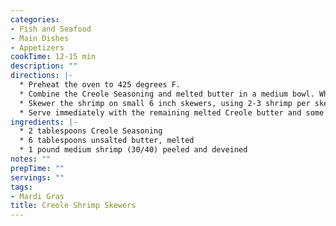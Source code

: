 ```yaml
---
categories:
- Fish and Seafood
- Main Dishes
- Appetizers
cookTime: 12-15 min
description: ""
directions: |-
  * Preheat the oven to 425 degrees F.
  * Combine the Creole Seasoning and melted butter in a medium bowl. Whisk to combine. Place 3 tablespoons of this mixture in a shallow dish and reserve the remaining mixture for later.
  * Skewer the shrimp on small 6 inch skewers, using 2-3 shrimp per skewer. Lay the skewers in the butter mixture in the shallow dish and coat both sides with the seasoning. Place the skewers on a parchment-lined baking sheet. Once all the shrimp have been skewered, place the baking sheet in the oven and let the shrimp bake for about 12-15 minutes until opaque throughout. Remove the skewers and place on a platter for serving.
  * Serve immediately with the remaining melted Creole butter and some crusty bread to dip in the butter.
ingredients: |-
  * 2 tablespoons Creole Seasoning
  * 6 tablespoons unsalted butter, melted
  * 1 pound medium shrimp (30/40) peeled and deveined
notes: ""
prepTime: ""
servings: ""
tags:
- Mardi Gras
title: Creole Shrimp Skewers
---
```

